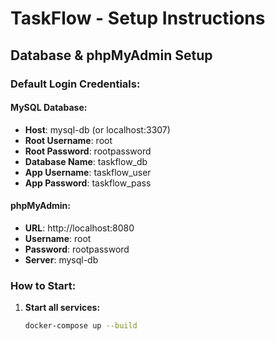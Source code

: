 # TaskFlow - Setup Instructions

## Database & phpMyAdmin Setup

### Default Login Credentials:

#### MySQL Database:
- **Host**: mysql-db (or localhost:3307)
- **Root Username**: root
- **Root Password**: rootpassword
- **Database Name**: taskflow_db
- **App Username**: taskflow_user
- **App Password**: taskflow_pass

#### phpMyAdmin:
- **URL**: http://localhost:8080
- **Username**: root
- **Password**: rootpassword
- **Server**: mysql-db

### How to Start:

1. **Start all services:**
   ```bash
   docker-compose up --build
